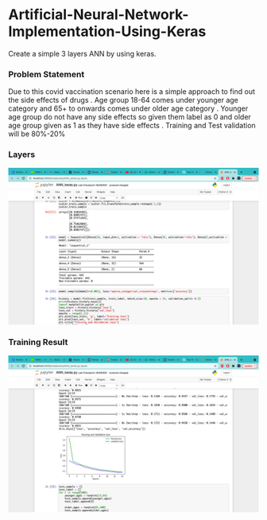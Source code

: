 # Artificial-Neural-Network-Implementation-Using-Keras
Create a simple 3 layers ANN by using keras.
### Problem Statement 
Due to this covid vaccination scenario here is a simple approach to find out the side effects of drugs . 
Age group 18-64 comes under younger age category and 65+ to onwards comes under older age category .
Younger age group do not have any side effects so given them label as 0 and older age group given as 1 as they have side effects .
Training and Test validation will be 80%-20%

### Layers 

<p align="center">
  <img src="https://github.com/ask-santosh/Artificial-Neural-Network-Implementation-Using-Keras/blob/main/Screenshot%202021-07-14%20at%2010.15.27%20PM.png">
</p>

### Training Result

<p align="center">
  <img src="https://github.com/ask-santosh/Artificial-Neural-Network-Implementation-Using-Keras/blob/main/Screenshot%202021-07-14%20at%2010.15.42%20PM.png">
</p>

